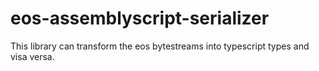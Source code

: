 # eos-assemblyscript-serializer
This library can transform the eos bytestreams into typescript types and visa versa.
